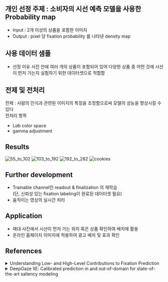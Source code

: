 ## 개인 선정 주제 : 소비자의 시선 예측 모델을 사용한 Probability map 
- Input : 2개 이상의 상품을 포함한 이미지
- Output : pixel 당 fixation probability 를 나타낸 density map 

## 사용 데이터 샘플
- 선정 이유
사진 안에 여러 개의 상품이 포함되어 있어 다양한 상품 중 어떤 것에 시선이 먼저 가는지 실험하기 위한 데이터셋으로 적합함

## 전제 및 전처리
전제 : 사람의 인식과 관련된 이미지의 특징을 조정함으로써 모델의 성능을 향상시킬 수 있다 <br>
전처리 항목  <br>
- L*a*b color space <br>
- gamma adjustment

## Results

![55_to_102](https://user-images.githubusercontent.com/103101268/198178638-9faba8ab-c59e-4dd3-85a0-432a561a2706.gif)
![103_to_192](https://user-images.githubusercontent.com/103101268/198179471-a0d54e2c-1aa6-4687-96b3-69e357ba4bd7.gif)
![192_to_282](https://user-images.githubusercontent.com/103101268/198179476-8c63386b-59f2-4f26-81ba-203c02f01c8a.gif)
![cookies](https://user-images.githubusercontent.com/103101268/198179192-c7a51400-4f93-41ef-a60d-0a576b8137ab.gif)

## Further development

- Trainable channel인 readout & finalization 의 재학습 <br>
(단, 신뢰성 있는 fixation labeling이 완료된 데이터셋 필요)
- 움직이는 영상의 실시간 처리

## Application

- 매대 사진에서 시선이 먼저 가는 위치 혹은 상품 확인하여 배치에 활용
- 온라인 홈페이지 이미지에 적용하여 광고 배치 및 효과 확인

## References

<details>
<summary>Understanding Low- and High-Level Contributions to Fixation Prediction</summary>
<div markdown="1">

M. Kümmerer, T. S. A. Wallis, L. A. Gatys and M. Bethge, "Understanding Low- and High-Level Contributions to Fixation Prediction," 2017 IEEE International Conference on Computer Vision (ICCV), 2017, pp. 4799-4808, doi: 10.1109/ICCV.2017.513.

</div>
</details>

<details>
<summary>DeepGaze IIE: Calibrated prediction in and out-of-domain for state-of-the-art saliency modeling</summary>
<div markdown="1">
Akis Linardos, Matthias Kümmerer, Ori Press, Matthias Bethge; Proceedings of the IEEE/CVF International Conference on Computer Vision (ICCV), 2021, pp. 12919-12928
</div>
</details>
